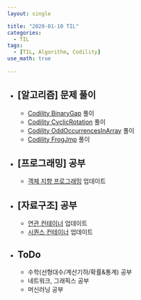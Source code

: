 ```yaml
---
layout: single

title: "2020-01-10 TIL"
categories:
  - TIL
tags:
  - [TIL, Algorithm, Codility]
use_math: true
 
---
```




- ## [알고리즘] 문제 풀이

  - [Codility BinaryGap](https://github.com/JangHyeonJun/AlgorithmStudy/blob/master/Algorithms/codility_BinaryGap.cpp) 풀이
  - [Codility CyclicRotation](https://github.com/JangHyeonJun/AlgorithmStudy/blob/master/Algorithms/codility_CyclicRotation.cpp) 풀이 
  - [Codility OddOccurrencesInArray](https://github.com/JangHyeonJun/AlgorithmStudy/blob/master/Algorithms/codility_OddOccurrencesInArray.cpp) 풀이 
  - [Codility FrogJmp](https://github.com/JangHyeonJun/AlgorithmStudy/blob/master/Algorithms/codility_FrogJmp.cpp) 풀이 

  

- ## [프로그래밍] 공부

  - [객체 지향 프로그래밍](/language/oop) 업데이트
  
    

- ## [자료구조] 공부

  - [연관 컨테이너](/data/set-map) 업데이트
  - [시퀀스 컨테이너](/data/vector-list-deque) 업데이트




- ## ToDo

  - 수학(선형대수/계산기하/확률&통계) 공부
  - 네트워크, 그래픽스 공부
  - 머신러닝 공부
